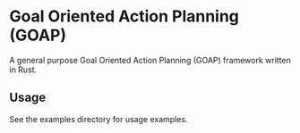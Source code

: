 # Goal Oriented Action Planning (GOAP)

A general purpose Goal Oriented Action Planning (GOAP) framework written in Rust.

## Usage

See the examples directory for usage examples.
